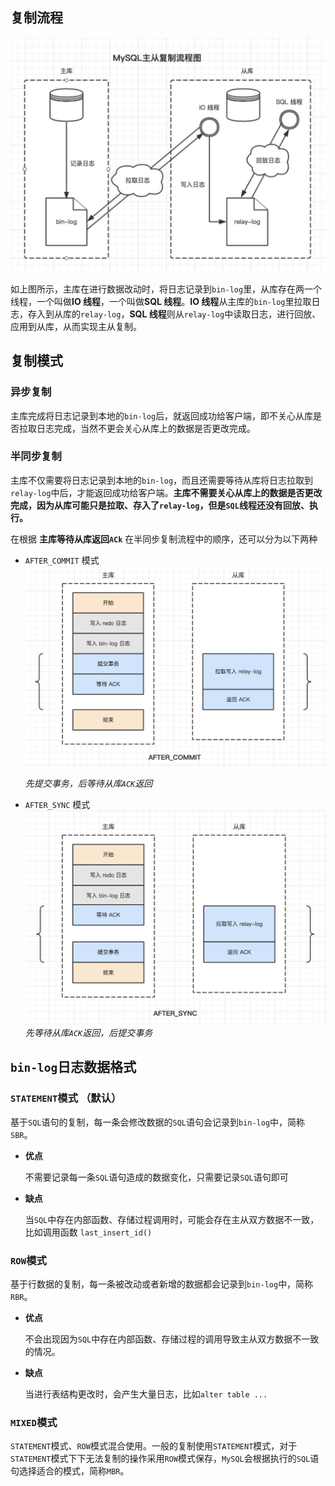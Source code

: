 ## 复制流程
![MySQL主从复制流程图](./MySQL主从复制流程图.jpg)

如上图所示，主库在进行数据改动时，将日志记录到`bin-log`里，从库存在两一个线程，一个叫做**IO 线程**，一个叫做**SQL 线程**。**IO 线程**从主库的`bin-log`里拉取日志，存入到从库的`relay-log`，**SQL 线程**则从`relay-log`中读取日志，进行回放、应用到从库，从而实现主从复制。

## 复制模式

### 异步复制
主库完成将日志记录到本地的`bin-log`后，就返回成功给客户端，即不关心从库是否拉取日志完成，当然不更会关心从库上的数据是否更改完成。

### 半同步复制

主库不仅需要将日志记录到本地的`bin-log`，而且还需要等待从库将日志拉取到`relay-log`中后，才能返回成功给客户端。**主库不需要关心从库上的数据是否更改完成，因为从库可能只是拉取、存入了`relay-log`，但是`SQL`线程还没有回放、执行。**

在根据 **主库等待从库返回`ACk`** 在半同步复制流程中的顺序，还可以分为以下两种

+ `AFTER_COMMIT` 模式
![MySQL半同步复制之AFTER_COMMIT](./MySQL半同步复制之AFTER_COMMIT.jpg)

    *先提交事务，后等待从库`ACK`返回*

+ `AFTER_SYNC` 模式
![MySQL半同步复制之AFTER_SYNC](./MySQL半同步复制之AFTER_SYNC.jpg)
    *先等待从库`ACK`返回，后提交事务*

## `bin-log`日志数据格式

### `STATEMENT`模式 **（默认）**

基于`SQL`语句的复制，每一条会修改数据的`SQL`语句会记录到`bin-log`中，简称`SBR`。

+ **优点**
  
  不需要记录每一条`SQL`语句造成的数据变化，只需要记录`SQL`语句即可

+ **缺点**
  
  当`SQL`中存在内部函数、存储过程调用时，可能会存在主从双方数据不一致，比如调用函数 `last_insert_id()`

### `ROW`模式

基于行数据的复制，每一条被改动或者新增的数据都会记录到`bin-log`中，简称`RBR`。

+ **优点**

  不会出现因为`SQL`中存在内部函数、存储过程的调用导致主从双方数据不一致的情况。

+ **缺点**

  当进行表结构更改时，会产生大量日志，比如`alter table ...`

### `MIXED`模式

`STATEMENT`模式、`ROW`模式混合使用。一般的复制使用`STATEMENT`模式，对于`STATEMENT`模式下下无法复制的操作采用`ROW`模式保存，`MySQL`会根据执行的`SQL`语句选择适合的模式，简称`MBR`。